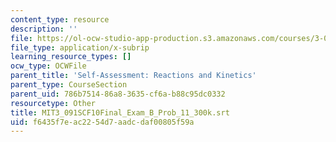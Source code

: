 ```yaml
---
content_type: resource
description: ''
file: https://ol-ocw-studio-app-production.s3.amazonaws.com/courses/3-091sc-introduction-to-solid-state-chemistry-fall-2010/f6435f7eac2254d7aadcdaf00805f59a_MIT3_091SCF10Final_Exam_B_Prob_11_300k.vtt
file_type: application/x-subrip
learning_resource_types: []
ocw_type: OCWFile
parent_title: 'Self-Assessment: Reactions and Kinetics'
parent_type: CourseSection
parent_uid: 786b7514-86a8-3635-cf6a-b88c95dc0332
resourcetype: Other
title: MIT3_091SCF10Final_Exam_B_Prob_11_300k.srt
uid: f6435f7e-ac22-54d7-aadc-daf00805f59a
---
```

